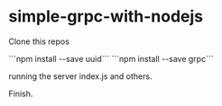 # simple-grpc-with-nodejs

<p> Clone this repos</p>
```npm install --save uuid```
```npm install --save grpc```

running the server index.js and others.

Finish.
